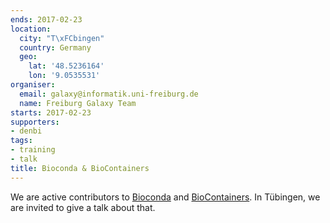 ```yaml
---
ends: 2017-02-23
location:
  city: "T\xFCbingen"
  country: Germany
  geo:
    lat: '48.5236164'
    lon: '9.0535531'
organiser:
  email: galaxy@informatik.uni-freiburg.de
  name: Freiburg Galaxy Team
starts: 2017-02-23
supporters:
- denbi
tags:
- training
- talk
title: Bioconda & BioContainers
---
```


We are active contributors to [Bioconda](https://bioconda.github.io/) and [BioContainers](https://biocontainers.pro/). In Tübingen, we are invited to give a talk about that.